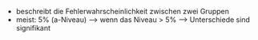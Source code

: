 - beschreibt die Fehlerwahrscheinlichkeit zwischen zwei Gruppen 
- meist: 5% (a-Niveau)
--> wenn das Niveau > 5% --> Unterschiede sind signifikant 